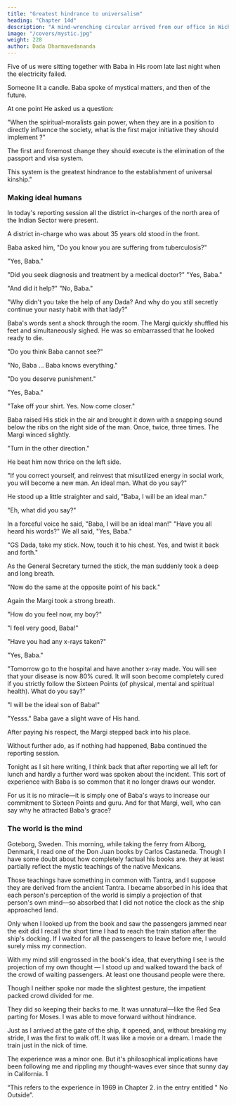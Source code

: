 ```yaml
---
title: "Greatest hindrance to universalism"
heading: "Chapter 14d"
description: "A mind-wrenching circular arrived from our office in Wichita. Baba is in jail in India"
image: "/covers/mystic.jpg"
weight: 228
author: Dada Dharmavedananda
---
```

 

Five of us were sitting together with Baba in His room late last night when the electricity failed. 

Someone lit a candle. Baba spoke of mystical matters, and then of the future. 

At one point He asked us a question:

"When the spiritual-moralists gain power, when they are in a position to directly influence the society, what is the first major initiative they should implement ?" 

The first and foremost change they should execute is the elimination of the passport and visa system. 

This system is the greatest hindrance to the establishment of universal kinship." 


### Making ideal humans 

In today's reporting session all the district in-charges of the north area of the Indian Sector were present. 

A district in-charge who was about 35 years old stood in the front. 

Baba asked him, "Do you know you are suffering from tuberculosis?" 

"Yes, Baba." 

"Did you seek diagnosis and treatment by a medical doctor?" "Yes, Baba." 

"And did it help?" "No, Baba." 

"Why didn't you take the help of any Dada? And why do you still secretly continue your nasty habit with that lady?" 

Baba's words sent a shock through the room. The Margi quickly shuffled his feet and simultaneously sighed. He was so embarrassed that he looked ready to die. 

"Do you think Baba cannot see?"

"No, Baba ... Baba knows everything." 

"Do you deserve punishment." 

"Yes, Baba." 

"Take off your shirt. Yes. Now come closer." 

Baba raised His stick in the air and brought it down with a snapping sound 
below the ribs on the right side of the man. Once, twice, three times. The Margi 
winced slightly.

"Turn in the other direction." 

He beat him now thrice on the left side. 

"If you correct yourself, and reinvest that misutilized energy in social work, you will become a new man. An ideal man. What do you say?" 

He stood up a little straighter and said, "Baba, I will be an ideal man." 

"Eh, what did you say?" 

In a forceful voice he said, "Baba, I will be an ideal man!" "Have you all heard his words?" We all said, "Yes, Baba." 

"GS Dada, take my stick. Now, touch it to his chest. Yes, and twist it back and forth." 

As the General Secretary turned the stick, the man suddenly took a deep and long breath. 

"Now do the same at the opposite point of his back." 

Again the Margi took a strong breath. 

"How do you feel now, my boy?" 

"I feel very good, Baba!" 

"Have you had any x-rays taken?" 

"Yes, Baba." 

"Tomorrow go to the hospital and have another x-ray made. You will see that your disease is now 80% cured. It will soon become completely cured if you strictly follow the Sixteen Points (of physical, mental and spiritual health). What do you say?" 

"I will be the ideal son of Baba!" 

"Yesss." Baba gave a slight wave of His hand. 

After paying his respect, the Margi stepped back into his place. 

Without further ado, as if nothing had happened, Baba continued the reporting session. 

Tonight as I sit here writing, I think back that after reporting we all left for lunch and hardly a further word was spoken about the incident. This sort of experience with Baba is so common that it no longer draws our wonder. 

For us it is no miracle—it is simply one of Baba's ways to increase our commitment to Sixteen Points and guru. And for that Margi, well, who can say why he attracted Baba's grace? 

### The world is the mind 

Goteborg, Sweden. This morning, while taking the ferry from Alborg, Denmark, I read one of the Don Juan books by Carlos Castaneda. Though I have some doubt about how completely factual his books are. they at least partially reflect the mystic teachings of the native Mexicans. 

Those teachings have something in common with Tantra, and I suppose they are derived from the ancient Tantra. I became absorbed in his idea that each person's perception of the world is simply a projection of that person's own mind—so absorbed that I did not notice the clock as the ship approached land. 

Only when I looked up from the book and saw the passengers jammed near the exit did I recall the short time I had to reach the train station after the ship's docking. If I waited for all the passengers to leave before me, I would surely miss my connection. 

With my mind still engrossed in the book's idea, that everything I see is the projection of my own thought — I stood up and walked toward the back of the crowd of waiting passengers. At least one thousand people were there. 

Though I neither spoke nor made the slightest gesture, the impatient packed crowd divided for me. 

They did so keeping their backs to me. It was unnatural—like the Red Sea parting for Moses. I was able to move forward without hindrance. 

Just as I arrived at the gate of the ship, it opened, and, without breaking my stride, I was the first to walk off. It was like a movie or a dream. I made the train just in the nick of time. 

The experience was a minor one. But it's philosophical implications have been following me and rippling my thought-waves ever since that sunny day in California. 1 

“This refers to the experience in 1969 in Chapter 2. in the entry entitled " No Outside”. 

